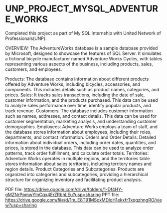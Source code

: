 # UNP_PROJECT_MYSQL_ADVENTURE_WORKS

Completed this project as part of My SQL Internship with United Network of Professionals(UNP).

OVERVIEW:
The AdventureWorks database is a sample database provided by Microsoft, designed to showcase the features of SQL Server. It simulates a fictional bicycle manufacturer named Adventure Works Cycles, with tables representing various aspects of the business, including products, sales, customers, and employees.

Products: The database contains information about different products offered by Adventure Works, including bicycles, accessories, and components. This includes details such as product names, categories, and prices.
Sales: It tracks sales transactions, including the date of sale, customer information, and the products purchased. This data can be used to analyze sales performance over time, identify popular products, and track revenue.
Customers: The database includes customer information such as names, addresses, and contact details. This data can be used for customer segmentation, marketing analysis, and understanding customer demographics.
Employees: Adventure Works employs a team of staff, and the database stores information about employees, including their roles, departments, and contact information.
Orders and Order Details: Detailed information about individual orders, including order dates, quantities, and prices, is stored in the database. This data can be used to analyze order patterns, track order fulfillment, and calculate order totals.
Territories: Adventure Works operates in multiple regions, and the territories table stores information about sales territories, including territory names and region details.
Product Categories and Subcategories: Products are organized into categories and subcategories, providing a hierarchical structure for organizing inventory and facilitating product analysis.

PDF file: https://drive.google.com/drive/folders/1-Df4HY-gMZNrPpmwYInCqx4ErZRbhLEu?usp=sharing
PPT file: https://drive.google.com/file/d/1m_E8T91MSoxMDloH1ekxfrTxqqzhngRO/view?usp=sharing
